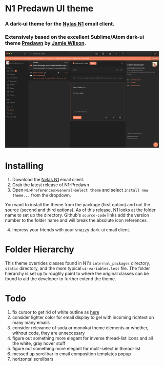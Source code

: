 # N1 Predawn UI theme
### A dark-ui theme for the [Nylas N1](https://www.nylas.com/n1) email client.

### Extensively based on the excellent Sublime/Atom dark-ui theme [Predawn](https://github.com/jamiewilson/predawn) by [Jamie Wilson](https://github.com/jamiewilson).

![Screenshot](./N1-Predawn-Screen.png?raw=true)

# Installing
1. Download the [Nylas N1](https://www.nylas.com/n1) email client.
2. Grab the latest release of N1-Predawn
3. Open `N1>Preferences>General>Select theme` and select `Install new theme...` from the dropdown.

You want to install the theme from the package (first option) and not the source (second and third options). As of this release, N1 looks at the folder name to set up the directory. Github's `source-code` links add the version number to the folder name and will break the absolute icon references.

4. Impress your friends with your snazzy dark-ui email client.

# Folder Hierarchy
This theme overrides classes found in N1's `internal_packages` directory, `static` directory, and the more typical `ui-variables.less` file.  The folder hierarchy is set up to roughly point to where the original classes can be found to aid the developer to further extend the theme.

# Todo
1. fix cursor to get rid of white outline as [here](https://discuss.atom.io/t/mouse-cursor-of-editing-status-in-dark-theme/10694)
2. consider lighter color for email display to gel with incoming richtext on many many emails
3. consider relevance of soda or monokai theme elements or whether, without code, they are unneccesary
4. figure out something more elegant for inverse thread-list icons and all the white, gray hover stuff
5. figure out something more elegant for mulit-select in thread-list
6. messed up scrollbar in email composition templates popup
7. horizontal scrollbars
